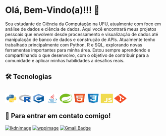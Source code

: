 # Olá, Bem-Vindo(a)!!! 👋

<p>
 Sou estudante de Ciência da Computação na UFU, atualmente com foco em análise de dados e ciência de dados. Aqui você encontrará meus projetos pessoais que envolvem desde processamento e visualização de dados até manipulação de banco de dados e construção de APIs. Atualmente tenho trabalhado principalmente com Python, R e SQL, explorando novas ferramentas importantes para minha área. Estou sempre aprendendo e compartilhando o que desenvolvo, com o objetivo de contribuir para a comunidade e aplicar minhas habilidades a desafios reais.
</p>
<!-- <p>
 Atualmente, um dos meus principais projetos é uma plataforma chamada SAT, uma aplicação para ajudar a conexão entre alunos e professores de todo o Brasil.
</p> -->

## 🛠️ Tecnologias

<div style="display: inline_block"><br>
  <img align="center" alt="Marcel-Python" height="30" width="40" src="https://raw.githubusercontent.com/devicons/devicon/master/icons/python/python-original.svg">
  <img align="center" alt="Marcel-Python" height="30" width="40" src="https://raw.githubusercontent.com/devicons/devicon/master/icons/r/r-original.svg"> 
  <img align="center" alt="Marcel-C" height="30" width="40" src="https://raw.githubusercontent.com/devicons/devicon/master/icons/c/c-original.svg">
  <img align="center" alt="Marcel-Java" height="30" width="40" src="https://raw.githubusercontent.com/devicons/devicon/master/icons/java/java-original.svg">
  <img align="center" alt="Marcel-Java" height="30" width="40" src="https://raw.githubusercontent.com/devicons/devicon/master/icons/spring/spring-original.svg">
  <img align="center" alt="Marcel-HTML" height="30" width="40" src="https://raw.githubusercontent.com/devicons/devicon/master/icons/html5/html5-original.svg">
  <img align="center" alt="Marcel-CSS" height="30" width="40" src="https://raw.githubusercontent.com/devicons/devicon/master/icons/css3/css3-original.svg">
  <img align="center" alt="Marcel-Js" height="30" width="40" src="https://raw.githubusercontent.com/devicons/devicon/master/icons/javascript/javascript-plain.svg">
  <img align="center" alt="Marcel-Git" height="30" width="40" src="https://raw.githubusercontent.com/devicons/devicon/master/icons/git/git-original.svg">
</div>

<!--
<div style="display: inline_block"><br>
  <img align="center" alt="Marcel-Python" height="30" width="40" src="https://raw.githubusercontent.com/devicons/devicon/master/icons/python/python-original.svg">
  <img align="center" alt="Marcel-Python" height="30" width="40" src="https://raw.githubusercontent.com/devicons/devicon/master/icons/r/r-original.svg"> 
  <img align="center" alt="Marcel-C" height="30" width="40" src="https://raw.githubusercontent.com/devicons/devicon/master/icons/numpy/numpy-original.svg">
  <img align="center" alt="Marcel-C" height="30" width="40" src="https://raw.githubusercontent.com/devicons/devicon/master/icons/pandas/pandas-original.svg">
  <img align="center" alt="Marcel-C" height="30" width="40" src="https://raw.githubusercontent.com/devicons/devicon/master/icons/pytorch/pytorch-original.svg">
  <img align="center" alt="Marcel-C" height="30" width="40" src="https://raw.githubusercontent.com/devicons/devicon/master/icons/streamlit/streamlit-original.svg">
  <img align="center" alt="Marcel-C" height="30" width="40" src="https://raw.githubusercontent.com/devicons/devicon/master/icons/c/c-original.svg">
  <img align="center" alt="Marcel-Java" height="30" width="40" src="https://raw.githubusercontent.com/devicons/devicon/master/icons/java/java-original.svg">
  <img align="center" alt="Marcel-Java" height="30" width="40" src="https://raw.githubusercontent.com/devicons/devicon/master/icons/spring/spring-original.svg">
  <img align="center" alt="Marcel-HTML" height="30" width="40" src="https://raw.githubusercontent.com/devicons/devicon/master/icons/html5/html5-original.svg">
  <img align="center" alt="Marcel-CSS" height="30" width="40" src="https://raw.githubusercontent.com/devicons/devicon/master/icons/css3/css3-original.svg">
  <img align="center" alt="Marcel-Js" height="30" width="40" src="https://raw.githubusercontent.com/devicons/devicon/master/icons/javascript/javascript-plain.svg">
  <img align="center" alt="Marcel-Git" height="30" width="40" src="https://raw.githubusercontent.com/devicons/devicon/master/icons/git/git-original.svg">
</div>
-->

## 📧 Para entrar em contato comigo!

[![lkdnimage](https://img.shields.io/badge/LinkedIn-0077B5?style=for-the-badge&logo=linkedin&logoColor=white)](https://www.linkedin.com/in/marcel-f%C3%A9o-746155222/)
[![wppimage](https://img.shields.io/badge/WhatsApp-25D366?style=for-the-badge&logo=whatsapp&logoColor=white)](https://api.whatsapp.com/send?phone=5534996452091&text=Oi,%20Marcel)
[![Gmail Badge](https://img.shields.io/badge/-Gmail-c14438?style=for-the-badge&logo=Gmail&logoColor=white)](mailto:marcelfeo29@gmail.com)

<!--## ⭐ GitHub Stats-->
<!--
<table>
  <tr>
    <td>
      <img
        align="left"
        src="https://github-readme-stats.vercel.app/api?username=MarcelFeo&theme=dark&hide_border=false&include_all_commits=true"
        alt="Github Stats"
      />
    </td>
    <td>
      <img
        align="left"
        src="https://github-readme-stats.vercel.app/api/top-langs/?username=MarcelFeo&theme=dark&hide_border=false&include_all_commits=true&count_private=true&layout=compact"
        alt="Github Stats"
      />
    </td>
    <td>
      <br />
      <img
        align="left"
        src="https://github-readme-streak-stats.herokuapp.com/?user=MarcelFeo&theme=dark&hide_border=false"
        alt="Github Stats"
      />
    </td>
  </tr>
</table>
-->
<!--![GitHub Stats](https://github-readme-stats.vercel.app/api?username=MarcelFeo&show_icons=true)-->
